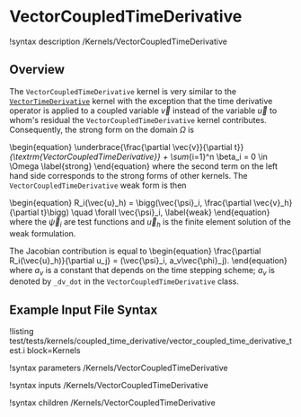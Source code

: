 # VectorCoupledTimeDerivative

!syntax description /Kernels/VectorCoupledTimeDerivative

## Overview

The `VectorCoupledTimeDerivative` kernel is very similar to the
[`VectorTimeDerivative`](/VectorTimeDerivative.md) kernel with the
exception that the time derivative operator is applied to a coupled variable $\vec{v}$ instead
of the variable $\vec{u}$ to whom's residual the `VectorCoupledTimeDerivative` kernel
contributes. Consequently, the strong form on the domain $\Omega$ is

\begin{equation}
\underbrace{\frac{\partial \vec{v}}{\partial t}}_{\textrm{VectorCoupledTimeDerivative}} +
\sum_{i=1}^n \beta_i = 0 \in \Omega
\label{strong}
\end{equation}
where the second term on the left hand side corresponds to the
strong forms of other kernels. The `VectorCoupledTimeDerivative` weak form is then

\begin{equation}
R_i(\vec{u}_h) = \bigg(\vec{\psi}_i, \frac{\partial \vec{v}_h}{\partial t}\bigg) \quad \forall
\vec{\psi}_i,
\label{weak}
\end{equation}
where the $\vec{\psi}_i$ are test functions and $\vec{u}_h$ is the finite
element solution of the weak formulation.

The Jacobian contribution is equal to
\begin{equation}
\frac{\partial R_i(\vec{u}_h)}{\partial u_j} = (\vec{\psi}_i, a_v\vec{\phi}_j).
\end{equation}
where $a_v$ is a constant that depends on the time stepping scheme; $a_v$ is
denoted by `_dv_dot` in the `VectorCoupledTimeDerivative` class.

## Example Input File Syntax

!listing test/tests/kernels/coupled_time_derivative/vector_coupled_time_derivative_test.i block=Kernels

!syntax parameters /Kernels/VectorCoupledTimeDerivative

!syntax inputs /Kernels/VectorCoupledTimeDerivative

!syntax children /Kernels/VectorCoupledTimeDerivative

